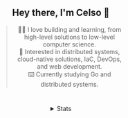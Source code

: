 <div align="center">

## Hey there, I'm Celso 🙂

<div style="max-width: 300px; ">

> 🧙‍♂️ I love building and learning, from high-level solutions to low-level computer science.<br>
> 🦉 Interested in distributed systems, cloud-native solutions, IaC, DevOps, and web development.<br>
> ⌨️ Currently studying Go and distributed systems.<br>

</div>

#

<details align="center">
<summary>Stats</summary>

<cr/>

<p style="text-align: center;">
<!--START_SECTION:waka-->

```txt
From: 09 October 2023 - To: 08 November 2023

Go               17 hrs 54 mins  █████░░░░░░░░░░░░░░░░░░░░   20.19 %
Markdown         16 hrs 41 mins  ████▓░░░░░░░░░░░░░░░░░░░░   18.82 %
YAML             12 hrs 43 mins  ███▓░░░░░░░░░░░░░░░░░░░░░   14.35 %
JavaScript       7 hrs 57 mins   ██▒░░░░░░░░░░░░░░░░░░░░░░   08.98 %
TypeScript       7 hrs 7 mins    ██░░░░░░░░░░░░░░░░░░░░░░░   08.03 %
```

<!--END_SECTION:waka-->
</p>
  
<div>

<img src="http://github-readme-stats.vercel.app/api/top-langs/?username=celsobenedetti&layout=compact&custom_title=Languages&include_all_commits=true&count_private=true&langs_count=6&theme=transparent&bg_color=00000000" height="180em"/>
<img src="https://streak-stats.demolab.com?user=celsobenedetti&theme=transparent" height="180rem"/>

</div>

#

<a href="https://wakatime.com/@8a52c0fd-ec78-403a-81d0-07c674c564b3" title="Time coded since Jan 17 2022">
<img src="https://wakatime.com/badge/user/8a52c0fd-ec78-403a-81d0-07c674c564b3.svg" alt="Wakatime 2022" title="Time coded since Jan 17 2022" />
</a>

</details>

</div>
